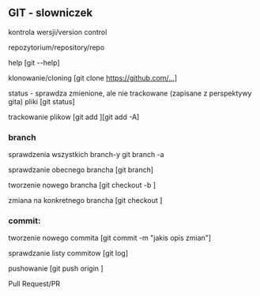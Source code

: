 ## GIT - slowniczek

kontrola wersji/version control

repozytorium/repository/repo

help [git --help]

klonowanie/cloning [git clone https://github.com/...]

status - sprawdza zmienione, ale nie trackowane (zapisane z perspektywy gita) pliki [git status]
  
trackowanie plikow [git add <plik>][git add -A]

### branch

sprawdzenia wszystkich branch-y git branch -a

sprawdzanie obecnego brancha [git branch]

tworzenie nowego brancha  [git checkout -b <nawzwa-nowego-brancha>]
  
zmiana na konkretnego brancha [git checkout <nazwa-brancha>]
  
### commit:
  
tworzenie nowego commita [git commit -m "jakis opis zmian"]
  
sprawdzanie listy commitow [git log]
  
pushowanie [git push origin <nazwa-obecnego-brancha>]
  
Pull Request/PR
